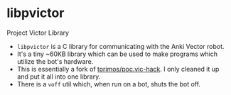 # libpvictor

Project Victor Library

- `libpvictor` is a C library for communicating with the Anki Vector robot.
- It's a tiny ~60KB library which can be used to make programs which utilize the bot's hardware.
- This is essentially a fork of [torimos/poc.vic-hack](https://github.com/torimos/poc.vic-hack). I only cleaned it up and put it all into one library.
- There is a `voff` util which, when run on a bot, shuts the bot off.
